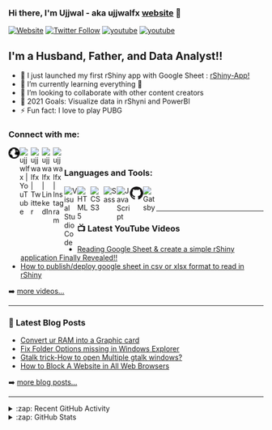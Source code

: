 ### Hi there, I'm Ujjwal - aka ujjwalfx [website] 👋

[![Website](https://img.shields.io/website?label=Ujjwal.Roy&style=for-the-badge&url=https://ujjwalfx2.github.io/Ujjal-Roy)](https://ujjwalfx2.github.io/Ujjal-Roy/)
[![Twitter Follow](https://img.shields.io/twitter/follow/ujjwalfx?label=Twitter%20Follow%20%40Ujjwalfx&style=for-the-badge)](https://twitter.com/ujjwalfx)
[![youtube](https://img.shields.io/youtube/channel/subscribers/UCy1Wu_AHVFS5uBV6qSW580A?label=YouTube%20Channel&style=for-the-badge)](https://youtube.com/c/ujjwalfx)
[![youtube](https://img.shields.io/youtube/channel/views/UCy1Wu_AHVFS5uBV6qSW580A?label=YouTube%20Views&style=for-the-badge)](https://youtube.com/c/ujjwalfx)


## I'm a Husband, Father, and Data Analyst!!

- 🔭 I just launched my first rShiny app with Google Sheet : [rShiny-App!][course]
- 🌱 I’m currently learning everything 🤣
- 👯 I’m looking to collaborate with other content creators
- 🥅 2021 Goals: Visualize data in rShyni and PowerBI
- ⚡ Fun fact: I love to play PUBG

### Connect with me:

[<img align="left" alt="https://github.com/ujjwalfx2/Ujjal-Roy" width="22px" src="https://raw.githubusercontent.com/iconic/open-iconic/master/svg/globe.svg" />][website]
[<img align="left" alt="ujjwlfx | YouTube" width="22px" src="https://cdn.jsdelivr.net/npm/simple-icons@v3/icons/youtube.svg" />][youtube]
[<img align="left" alt="ujjwalfx | Twitter" width="22px" src="https://cdn.jsdelivr.net/npm/simple-icons@v3/icons/twitter.svg" />][twitter]
[<img align="left" alt="ujjwalfx | LinkedIn" width="22px" src="https://cdn.jsdelivr.net/npm/simple-icons@v3/icons/linkedin.svg" />][linkedin]
[<img align="left" alt="ujjwalfx | Instagram" width="22px" src="https://cdn.jsdelivr.net/npm/simple-icons@v3/icons/instagram.svg" />][instagram]

<br />

### Languages and Tools:

[<img align="left" alt="Visual Studio Code" width="26px" src="https://icon2.cleanpng.com/20180712/urx/kisspng-visual-basic-for-applications-microsoft-excel-macr-viber-logo-5b47b0968102c5.8067455915314249185284.jpg" />][webdevplaylist]
[<img align="left" alt="HTML5" width="26px" src="https://www.pngkey.com/png/full/139-1398300_r-shiny-logo.png" />][webdevplaylist]
[<img align="left" alt="CSS3" width="26px" src="https://www.logolynx.com/images/logolynx/f7/f736ca73ea88f032ab891424e300efb2.png" />][cssplaylist]
[<img align="left" alt="Sass" width="26px" src="https://www.gstatic.com/analytics-suite/header/suite/v2/ic_data_studio.svg" />][cssplaylist]
[<img align="left" alt="JavaScript" width="26px" src="https://upload.wikimedia.org/wikipedia/commons/e/ea/Logo_SPSS.png" />][jsplaylist]
[<img align="left" alt="React" width="26px" src="https://raw.githubusercontent.com/github/explore/78df643247d429f6cc873026c0622819ad797942/topics/github/github.png" />][reactplaylist]
[<img align="left" alt="Gatsby" width="26px" src="https://five.epicollect.net/images/ec5-community.jpg" />][webdevplaylist]


<br />
<br />

---

### 📺 Latest YouTube Videos

<!-- YOUTUBE:START -->
- [Reading Google Sheet & create a simple rShiny application Finally Revealed!!](https://www.youtube.com/watch?v=vK5ZTRJ63jk)
- [How to publish/deploy google sheet in csv or xlsx format to read in rShiny ](https://www.youtube.com/watch?v=F_WAlHbEyK0&t=0s)

<!-- YOUTUBE:END -->

➡️ [more videos...](https://youtube.com/c/ujjwalfx)

---

### 📕 Latest Blog Posts

<!-- BLOG-POST-LIST:START -->
- [Convert ur RAM into a Graphic card](https://ujjwalfx.blogspot.com/2010/05/)
- [Fix Folder Options missing in Windows Explorer](https://ujjwalfx.blogspot.com/2011/)
- [Gtalk trick-How to open Multiple gtalk windows?](https://ujjwalfx.blogspot.com/2010/03/how-to-open-blocked-orkut.html)
- [How to Block A Website in All Web Browsers](https://ujjwalfx.blogspot.com/2010/03/how-to-block-website-in-all-web.html)

<!-- BLOG-POST-LIST:END -->

➡️ [more blog posts...](https://www.blogger.com/profile/16044046982247532099)

---

<details>
  <summary>:zap: Recent GitHub Activity</summary>
  
<!--START_SECTION:activity-->
1. [<img width="26" src="https://www.freepnglogos.com/uploads/logo-website-png/logo-website-file-globe-icon-svg-wikimedia-commons-21.png"/> Built Own Website ](https://github.com/ujjwalfx2/Ujjal-Roy)[in github]
2. [</> Developed code for WebCounter ](https://github.com/ujjwalfx2/r-Counter)[in rShiny]
3.  [<img width="26" src="https://www.pngfind.com/pngs/m/292-2924933_image-result-for-png-file-user-icon-black.png" /> Modify Profile Page of github ](https://github.com/ujjwalfx2/ujjwalfx2/blob/main/README.md)

<!--END_SECTION:activity-->

</details>

<details>
  <summary>:zap: GitHub Stats</summary>

  
  [![Ujjwal's GitHub stats](https://github-readme-stats.vercel.app/api?username=ujjwalfx2)](https://github.com/ujjwalfx2/github-readme-stats)
  [![Top Langs](https://github-readme-stats.vercel.app/api/top-langs/?username=ujjwalfx2)](https://github.com/ujjwalfx2/github-readme-stats)

</details>

[website]: https://ujjwalfx2.github.io/Ujjal-Roy/
[course]: https://ujjwal-roy.shinyapps.io/Simpleapp1/
[twitter]: https://twitter.com/ujjwalfx
[youtube]: https://youtube.com/c/ujjwalfx
[instagram]: https://www.instagram.com/ujjwalfx
[linkedin]: https://in.linkedin.com/in/ujjwalroy
[webdevplaylist]: https://www.youtube.com/watch?v=UQy3NUPZ2YI&list=FLy1Wu_AHVFS5uBV6qSW580A
[jsplaylist]: https://www.youtube.com/playlist?list=PLkwxH9e_vrALRJKu7wfXby3MKeflhTu6B
[cssplaylist]: https://www.youtube.com/playlist?list=PLkwxH9e_vrALSdvZuEh6gqQdmDoDIoqz4
[reactplaylist]: https://www.youtube.com/playlist?list=PLkwxH9e_vrAK4TdffpxKY3QGyHCpxFcQ0
